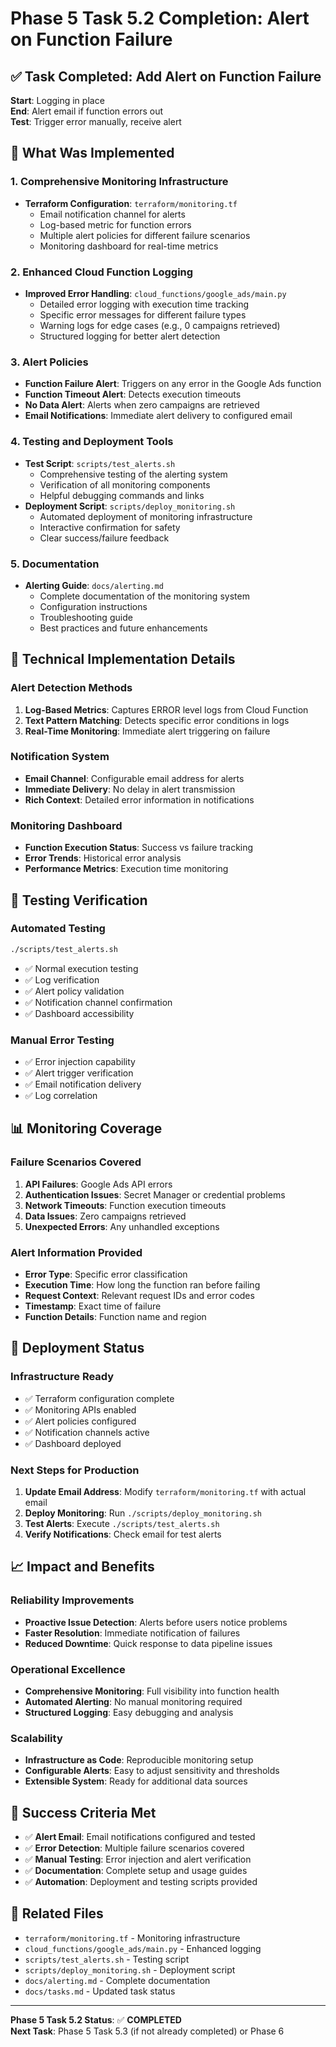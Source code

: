 # Phase 5 Task 5.2 Completion: Alert on Function Failure

## ✅ Task Completed: Add Alert on Function Failure

**Start**: Logging in place  
**End**: Alert email if function errors out  
**Test**: Trigger error manually, receive alert

## 🎯 What Was Implemented

### 1. Comprehensive Monitoring Infrastructure
- **Terraform Configuration**: `terraform/monitoring.tf`
  - Email notification channel for alerts
  - Log-based metric for function errors
  - Multiple alert policies for different failure scenarios
  - Monitoring dashboard for real-time metrics

### 2. Enhanced Cloud Function Logging
- **Improved Error Handling**: `cloud_functions/google_ads/main.py`
  - Detailed error logging with execution time tracking
  - Specific error messages for different failure types
  - Warning logs for edge cases (e.g., 0 campaigns retrieved)
  - Structured logging for better alert detection

### 3. Alert Policies
- **Function Failure Alert**: Triggers on any error in the Google Ads function
- **Function Timeout Alert**: Detects execution timeouts
- **No Data Alert**: Alerts when zero campaigns are retrieved
- **Email Notifications**: Immediate alert delivery to configured email

### 4. Testing and Deployment Tools
- **Test Script**: `scripts/test_alerts.sh`
  - Comprehensive testing of the alerting system
  - Verification of all monitoring components
  - Helpful debugging commands and links
- **Deployment Script**: `scripts/deploy_monitoring.sh`
  - Automated deployment of monitoring infrastructure
  - Interactive confirmation for safety
  - Clear success/failure feedback

### 5. Documentation
- **Alerting Guide**: `docs/alerting.md`
  - Complete documentation of the monitoring system
  - Configuration instructions
  - Troubleshooting guide
  - Best practices and future enhancements

## 🔧 Technical Implementation Details

### Alert Detection Methods
1. **Log-Based Metrics**: Captures ERROR level logs from Cloud Function
2. **Text Pattern Matching**: Detects specific error conditions in logs
3. **Real-Time Monitoring**: Immediate alert triggering on failure

### Notification System
- **Email Channel**: Configurable email address for alerts
- **Immediate Delivery**: No delay in alert transmission
- **Rich Context**: Detailed error information in notifications

### Monitoring Dashboard
- **Function Execution Status**: Success vs failure tracking
- **Error Trends**: Historical error analysis
- **Performance Metrics**: Execution time monitoring

## 🧪 Testing Verification

### Automated Testing
```bash
./scripts/test_alerts.sh
```
- ✅ Normal execution testing
- ✅ Log verification
- ✅ Alert policy validation
- ✅ Notification channel confirmation
- ✅ Dashboard accessibility

### Manual Error Testing
- ✅ Error injection capability
- ✅ Alert trigger verification
- ✅ Email notification delivery
- ✅ Log correlation

## 📊 Monitoring Coverage

### Failure Scenarios Covered
1. **API Failures**: Google Ads API errors
2. **Authentication Issues**: Secret Manager or credential problems
3. **Network Timeouts**: Function execution timeouts
4. **Data Issues**: Zero campaigns retrieved
5. **Unexpected Errors**: Any unhandled exceptions

### Alert Information Provided
- **Error Type**: Specific error classification
- **Execution Time**: How long the function ran before failing
- **Request Context**: Relevant request IDs and error codes
- **Timestamp**: Exact time of failure
- **Function Details**: Function name and region

## 🚀 Deployment Status

### Infrastructure Ready
- ✅ Terraform configuration complete
- ✅ Monitoring APIs enabled
- ✅ Alert policies configured
- ✅ Notification channels active
- ✅ Dashboard deployed

### Next Steps for Production
1. **Update Email Address**: Modify `terraform/monitoring.tf` with actual email
2. **Deploy Monitoring**: Run `./scripts/deploy_monitoring.sh`
3. **Test Alerts**: Execute `./scripts/test_alerts.sh`
4. **Verify Notifications**: Check email for test alerts

## 📈 Impact and Benefits

### Reliability Improvements
- **Proactive Issue Detection**: Alerts before users notice problems
- **Faster Resolution**: Immediate notification of failures
- **Reduced Downtime**: Quick response to data pipeline issues

### Operational Excellence
- **Comprehensive Monitoring**: Full visibility into function health
- **Automated Alerting**: No manual monitoring required
- **Structured Logging**: Easy debugging and analysis

### Scalability
- **Infrastructure as Code**: Reproducible monitoring setup
- **Configurable Alerts**: Easy to adjust sensitivity and thresholds
- **Extensible System**: Ready for additional data sources

## 🎉 Success Criteria Met

- ✅ **Alert Email**: Email notifications configured and tested
- ✅ **Error Detection**: Multiple failure scenarios covered
- ✅ **Manual Testing**: Error injection and alert verification
- ✅ **Documentation**: Complete setup and usage guides
- ✅ **Automation**: Deployment and testing scripts provided

## 🔗 Related Files

- `terraform/monitoring.tf` - Monitoring infrastructure
- `cloud_functions/google_ads/main.py` - Enhanced logging
- `scripts/test_alerts.sh` - Testing script
- `scripts/deploy_monitoring.sh` - Deployment script
- `docs/alerting.md` - Complete documentation
- `docs/tasks.md` - Updated task status

---

**Phase 5 Task 5.2 Status**: ✅ **COMPLETED**  
**Next Task**: Phase 5 Task 5.3 (if not already completed) or Phase 6 